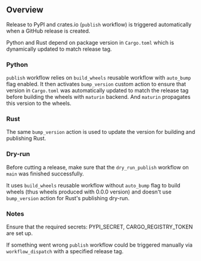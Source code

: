 ## Overview

Release to PyPI and crates.io (`publish` workflow) is triggered automatically when a GitHub release is created.

Python and Rust depend on package version in `Cargo.toml` which is dynamically updated to match release tag.

### Python

`publish` workflow relies on `build_wheels` reusable workflow with `auto_bump` flag enabled.
It then activates `bump_version` custom action to ensure that version in `Cargo.toml` was automatically updated to match the release tag before building the wheels with `maturin` backend.
And `maturin` propagates this version to the wheels.

### Rust

The same `bump_version` action is used to update the version for building and publishing Rust.

### Dry-run

Before cutting a release, make sure that the `dry_run_publish` workflow on `main` was finished successfully.

It uses `build_wheels` reusable workflow without `auto_bump` flag to build wheels (thus wheels produced with 0.0.0 version) and doesn't use `bump_version` action for Rust's publishing dry-run.

### Notes

Ensure that the required secrets: PYPI_SECRET, CARGO_REGISTRY_TOKEN are set up.

If something went wrong `publish` workflow could be triggered manually via `workflow_dispatch` with a specified release tag.
